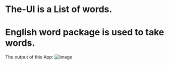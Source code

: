 # The-UI is a List of words.
# English word package is used to take words.
The output of this App: 
![image](https://user-images.githubusercontent.com/77974484/119453199-c7af7780-bd54-11eb-8c23-641f53b028d6.png)
